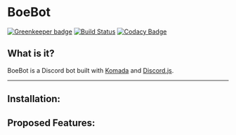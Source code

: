 # BoeBot

[![Greenkeeper badge](https://badges.greenkeeper.io/TortleOG/Boebot.svg)](https://greenkeeper.io/)
[![Build Status](https://travis-ci.org/TortleOG/Boebot.svg?branch=master)](https://travis-ci.org/TortleOG/boebot)
[![Codacy Badge](https://api.codacy.com/project/badge/Grade/2e2512ccc76c45f0983ea475f29799ec)](https://www.codacy.com/app/TortleOG/boebot?utm_source=github.com&amp;utm_medium=referral&amp;utm_content=TortleOG/boebot&amp;utm_campaign=Badge_Grade)

## What is it?
BoeBot is a Discord bot built with [Komada](https://komada.js.org/) and [Discord.js](https://discord.js.org/#/docs/main/stable/general/welcome).
___
## Installation:

## Proposed Features:

